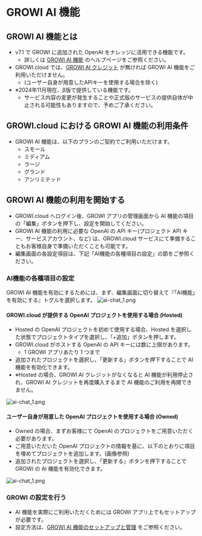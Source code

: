 # GROWI AI 機能

## GROWI AI 機能とは

- v7.1 で GROWI に追加された OpenAI をナレッジに活用できる機能です。
  - 詳しくは [GROWI AI 機能](/ja/guide/features/ai-function) のヘルプページをご参照ください。
- GROWI.cloud では、[GROWI AI クレジット](./ai-credit) が無ければ GROWI AI 機能をご利用いただけません。
  - (ユーザー自身が用意したAPIキーを使用する場合を除く)
- ※2024年11月現在、β版で提供している機能です。
  - サービス内容の変更が発生することや正式版のサービスの提供自体が中止される可能性もありますので、予めご了承ください。

## GROWI.cloud における GROWI AI 機能の利用条件

- GROWI AI 機能は、以下のプランのご契約でご利用いただけます。
  - スモール
  - ミディアム
  - ラージ
  - グランド
  - アンリミテッド

## GROWI AI 機能の利用を開始する

- GROWI.cloud へログイン後、GROWI アプリの管理画面から AI 機能の項目の「編集」ボタンを押下し、設定を開始してください。
- GROWI AI 機能の利用に必要な OpenAI の API キー(プロジェクト API キー、サービスアカウント、など) は、GROWI.cloud サービスにて準備することもお客様自身で準備いただくことも可能です。
- 編集画面の各設定項目は、下記「AI機能の各種項目の設定」の節をご参照ください。

### AI機能の各種項目の設定

GROWI AI 機能を有効にするためには、まず、編集画面に切り替えて『「AI機能」を有効にする』トグルを選択します。
<img :src="$withBase('/assets/images/ja/ai-chat_1.png')" alt="ai-chat_1.png">

#### GROWI.cloud が提供する OpenAI プロジェクトを使用する場合 (Hosted)

- Hosted の OpenAI プロジェクトを初めて使用する場合、Hosted を選択した状態でプロジェクトタイプを選択し、「+追加」ボタンを押します。
- GROWI.cloud がホストする OpenAI の API キーには数に上限があります。
  - 1 GROWI アプリあたり 1 つまで
- 追加されたプロジェクトを選択し、「更新する」ボタンを押下することで AI 機能を有効化できます。
- <span class="text-danger">※Hosted の場合、GROWI AI クレジットがなくなると AI 機能が利用停止され、GROWI AI クレジットを再度購入するまで AI 機能のご利用を再開できません。</span>
<img :src="$withBase('/assets/images/ja/ai-chat_2.png')" alt="ai-chat_1.png">

#### ユーザー自身が用意した OpenAI プロジェクトを使用する場合 (Owned)

- Owned の場合、まずお客様にて OpenAI のプロジェクトをご用意いただく必要があります。
- ご用意いただいた OpenAI プロジェクトの情報を基に、以下のとおりに項目を埋めてプロジェクトを追加します。(画像参照)
- 追加されたプロジェクトを選択し、「更新する」ボタンを押下することで GROWI の AI 機能を有効化できます。
<img :src="$withBase('/assets/images/ja/ai-chat_3.png')" alt="ai-chat_1.png">

### GROWI の設定を行う

- AI 機能を実際にご利用いただくためには GROWI アプリ上でもセットアップが必要です。
- 設定方法は、[GROWI AI 機能のセットアップと管理](/ja/admin-guide/management-cookbook/ai-function.md) をご参照ください。
